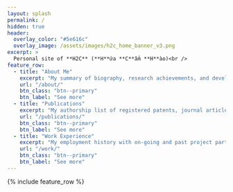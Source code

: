 ```yaml
---
layout: splash
permalink: /
hidden: true
header:
  overlay_color: "#5e616c"
  overlay_image: /assets/images/h2c_home_banner_v3.png
excerpt: >
  Personal site of **H2C** (**H**ứa **C**ẩm **H**ào)<br />
feature_row:
  - title: "About Me"
    excerpt: "My summary of biography, research achievements, and development experience."
    url: "/about/"
    btn_class: "btn--primary"
    btn_label: "See more"
  - title: "Publications"
    excerpt: "My authorship list of registered patents, journal articles, conference proceedings, etc."
    url: "/publications/"
    btn_class: "btn--primary"
    btn_label: "See more"
  - title: "Work Experience"
    excerpt: "My employment history with on-going and past project participations."
    url: "/work/"
    btn_class: "btn--primary"
    btn_label: "See more"      
---
```


{% include feature_row %}
